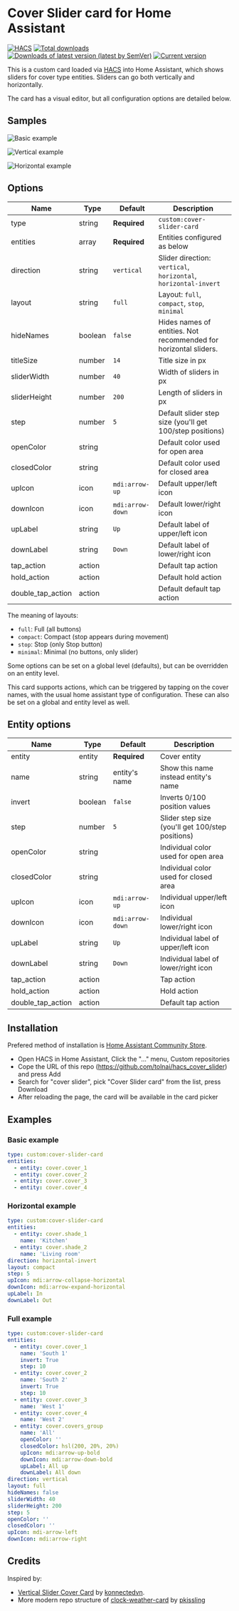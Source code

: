 # Cover Slider card for Home Assistant

[![HACS](https://img.shields.io/badge/HACS-Default-41BDF5.svg)](https://github.com/hacs/integration)
[![Total downloads](https://img.shields.io/github/downloads/tolnai/hacs_cover_slider/total)](https://github.com/tolnai/hacs_cover_slider/releases)
[![Downloads of latest version (latest by SemVer)](https://img.shields.io/github/downloads/tolnai/hacs_cover_slider/latest/total?sort=semver)](https://github.com/tolnai/hacs_cover_slider/releases/latest)
[![Current version](https://img.shields.io/github/v/release/tolnai/hacs_cover_slider)](https://github.com/tolnai/hacs_cover_slider/releases/latest)

This is a custom card loaded via [HACS](https://hacs.xyz) into Home Assistant, which shows sliders for cover type entities. Sliders can go both vertically and horizontally.

The card has a visual editor, but all configuration options are detailed below.

## Samples

![Basic example](images/basic.png)

![Vertical example](images/vertical.png)

![Horizontal example](images/horizontal.png)

## Options

| Name              | Type    | Default          | Description                                                      |
| ----------------- | ------- | ---------------- | ---------------------------------------------------------------- |
| type              | string  | **Required**     | `custom:cover-slider-card`                                       |
| entities          | array   | **Required**     | Entities configured as below                                     |
| direction         | string  | `vertical`       | Slider direction: `vertical`, `horizontal`, `horizontal-invert`  |
| layout            | string  | `full`           | Layout: `full`, `compact`, `stop`, `minimal`                     |
| hideNames         | boolean | `false`          | Hides names of entities. Not recommended for horizontal sliders. |
| titleSize         | number  | `14`             | Title size in px                                                 |
| sliderWidth       | number  | `40`             | Width of sliders in px                                           |
| sliderHeight      | number  | `200`            | Length of sliders in px                                          |
| step              | number  | `5`              | Default slider step size (you'll get 100/step positions)         |
| openColor         | string  |                  | Default color used for open area                                 |
| closedColor       | string  |                  | Default color used for closed area                               |
| upIcon            | icon    | `mdi:arrow-up`   | Default upper/left icon                                          |
| downIcon          | icon    | `mdi:arrow-down` | Default lower/right icon                                         |
| upLabel           | string  | `Up`             | Default label of upper/left icon                                 |
| downLabel         | string  | `Down`           | Default label of lower/right icon                                |
| tap_action        | action  |                  | Default tap action                                               |
| hold_action       | action  |                  | Default hold action                                              |
| double_tap_action | action  |                  | Default default tap action                                       |

The meaning of layouts:

- `full`: Full (all buttons)
- `compact`: Compact (stop appears during movement)
- `stop`: Stop (only Stop button)
- `minimal`: Minimal (no buttons, only slider)

Some options can be set on a global level (defaults), but can be overridden on an entity level.

This card supports actions, which can be triggered by tapping on the cover names, with the usual home assistant type of configuration. These can also be set on a global and entity level as well.

## Entity options

| Name              | Type    | Default          | Description                                      |
| ----------------- | ------- | ---------------- | ------------------------------------------------ |
| entity            | entity  | **Required**     | Cover entity                                     |
| name              | string  | entity's name    | Show this name instead entity's name             |
| invert            | boolean | `false`          | Inverts 0/100 position values                    |
| step              | number  | `5`              | Slider step size (you'll get 100/step positions) |
| openColor         | string  |                  | Individual color used for open area              |
| closedColor       | string  |                  | Individual color used for closed area            |
| upIcon            | icon    | `mdi:arrow-up`   | Individual upper/left icon                       |
| downIcon          | icon    | `mdi:arrow-down` | Individual lower/right icon                      |
| upLabel           | string  | `Up`             | Individual label of upper/left icon              |
| downLabel         | string  | `Down`           | Individual label of lower/right icon             |
| tap_action        | action  |                  | Tap action                                       |
| hold_action       | action  |                  | Hold action                                      |
| double_tap_action | action  |                  | Default tap action                               |

## Installation

Prefered method of installation is [Home Assistant Community Store](https://github.com/hacs/integration).

- Open HACS in Home Assistant, Click the "..." menu, Custom repositories
- Cope the URL of this repo (<https://github.com/tolnai/hacs_cover_slider>) and press Add
- Search for "cover slider", pick "Cover Slider card" from the list, press Download
- After reloading the page, the card will be available in the card picker

## Examples

### Basic example

```yaml
type: custom:cover-slider-card
entities:
  - entity: cover.cover_1
  - entity: cover.cover_2
  - entity: cover.cover_3
  - entity: cover.cover_4
```

### Horizontal example

```yaml
type: custom:cover-slider-card
entities:
  - entity: cover.shade_1
    name: 'Kitchen'
  - entity: cover.shade_2
    name: 'Living room'
direction: horizontal-invert
layout: compact
step: 5
upIcon: mdi:arrow-collapse-horizontal
downIcon: mdi:arrow-expand-horizontal
upLabel: In
downLabel: Out
```

### Full example

```yaml
type: custom:cover-slider-card
entities:
  - entity: cover.cover_1
    name: 'South 1'
    invert: True
    step: 10
  - entity: cover.cover_2
    name: 'South 2'
    invert: True
    step: 10
  - entity: cover.cover_3
    name: 'West 1'
  - entity: cover.cover_4
    name: 'West 2'
  - entity: cover.covers_group
    name: 'All'
    openColor: ''
    closedColor: hsl(200, 20%, 20%)
    upIcon: mdi:arrow-up-bold
    downIcon: mdi:arrow-down-bold
    upLabel: All up
    downLabel: All down
direction: vertical
layout: full
hideNames: false
sliderWidth: 40
sliderHeight: 200
step: 5
openColor: ''
closedColor: ''
upIcon: mdi-arrow-left
downIcon: mdi:arrow-right
```

## Credits

Inspired by:

- [Vertical Slider Cover Card](https://github.com/konnectedvn/lovelace-vertical-slider-cover-card) by [konnectedvn](https://github.com/konnectedvn).
- More modern repo structure of [clock-weather-card](https://github.com/pkissling/clock-weather-card) by [pkissling](https://github.com/pkissling)
